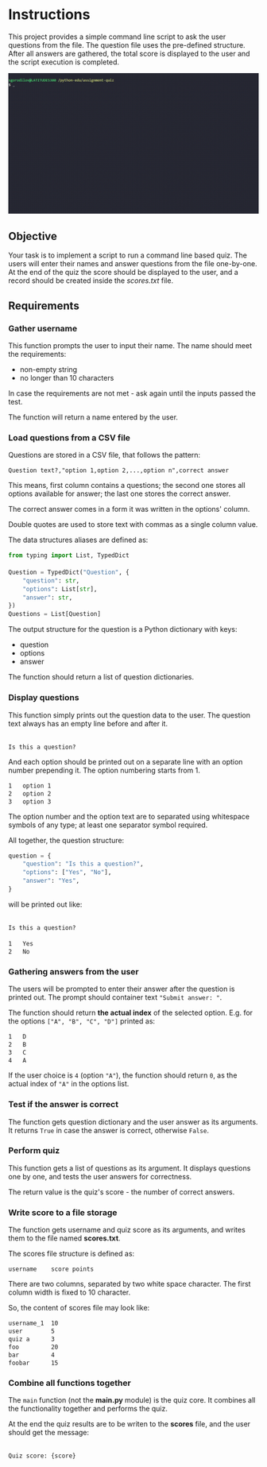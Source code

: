 # Instructions

This project provides a simple command line script to ask the user questions
from the file. The question file uses the pre-defined structure. After all
answers are gathered, the total score is displayed to the user and the script
execution is completed.

![](assets/run_script.gif)

## Objective

Your task is to implement a script to run a command line based quiz.
The users will enter their names and answer questions from the file
one-by-one. At the end of the quiz the score should be displayed to
the user, and a record should be created inside the *scores.txt* file.

## Requirements

### Gather username

This function prompts the user to input their name. The name should meet
the requirements:

- non-empty string
- no longer than 10 characters

In case the requirements are not met - ask again until the inputs passed
the test.

The function will return a name entered by the user.

### Load questions from a CSV file

Questions are stored in a CSV file, that follows the pattern:

```text
Question text?,"option 1,option 2,...,option n",correct answer
```

This means, first column contains a questions;
the second one stores all options available for answer;
the last one stores the correct answer.

The correct answer comes in a form it was written in the options' column.

Double quotes are used to store text with commas as a single column value.

The data structures aliases are defined as:

```python
from typing import List, TypedDict

Question = TypedDict("Question", {
    "question": str,
    "options": List[str],
    "answer": str,
})
Questions = List[Question]
```

The output structure for the question is a Python dictionary with keys:

- question
- options
- answer

The function should return a list of question dictionaries.

### Display questions

This function simply prints out the question data to the user.
The question text always has an empty line before and after it.

```text

Is this a question?

```

And each option should be printed out on a separate line with an option number
prepending it. The option numbering starts from 1.

```text
1   option 1
2   option 2
3   option 3
```

The option number and the option text are to separated using whitespace symbols
of any type; at least one separator symbol required.

All together, the question structure:

```python
question = {
    "question": "Is this a question?",
    "options": ["Yes", "No"],
    "answer": "Yes",
}
```

will be printed out like:

```text

Is this a question?

1   Yes
2   No
```

### Gathering answers from the user

The users will be prompted to enter their answer after the question is printed
out. The prompt should container text `"Submit answer: "`.

The function should return **the actual index** of the selected option.
E.g. for the options `["A", "B", "C", "D"]` printed as:

```text
1   D
2   B
3   C
4   A
```

If the user choice is `4` (option `"A"`), the function should return `0`,
as the actual index of `"A"` in the options list.

### Test if the answer is correct

The function gets question dictionary and the user answer as its arguments.
It returns `True` in case the answer is correct, otherwise `False`.

### Perform quiz

This function gets a list of questions as its argument.
It displays questions one by one, and tests the user answers for correctness.

The return value is the quiz's score - the number of correct answers.

### Write score to a file storage

The function gets username and quiz score as its arguments, and writes them
to the file named **scores.txt**.

The scores file structure is defined as:

```text
username    score points
```

There are two columns, separated by two white space character.
The first column width is fixed to 10 character.

So, the content of scores file may look like:

```text
username_1  10
user        5
quiz a      3
foo         20
bar         4
foobar      15
```

### Combine all functions together

The `main` function (not the **main.py** module) is the quiz core.
It combines all the functionality together and performs the quiz.

At the end the quiz results are to be writen to the **scores** file,
and the user should get the message:

```text

Quiz score: {score}

```
